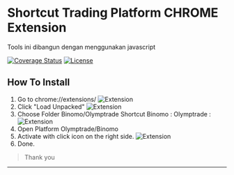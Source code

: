# Shortcut Trading Platform CHROME Extension
 Tools ini dibangun dengan menggunakan javascript

[![Coverage Status](http://img.shields.io/coveralls/badges/badgerbadgerbadger.svg?style=flat-square)](https://coveralls.io/r/badges/badgerbadgerbadger) [![License](http://img.shields.io/:license-mit-blue.svg?style=flat-square)](http://badges.mit-license.org)

## How To Install

1. Go to chrome://extensions/
![Extension](https://github.com/gagassurya19/TradingShortCut/blob/master/1.png)
2. Click "Load Unpacked"
![Extension](https://github.com/gagassurya19/TradingShortCut/blob/master/2.png)
3. Choose Folder Binomo/Olymptrade Shortcut
Binomo : 
Olymptrade : 
![Extension](https://github.com/gagassurya19/TradingShortCut/blob/master/3.png)
4. Open Platform Olymptrade/Binomo
5. Activate with click icon on the right side.
![Extension](https://github.com/gagassurya19/TradingShortCut/blob/master/4.png)
6. Done.

> Thank you
---
